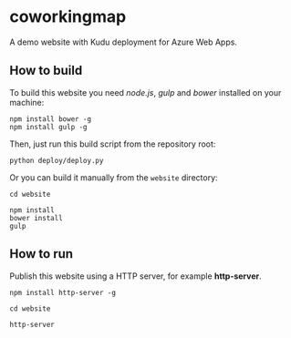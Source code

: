 # coworkingmap
A demo website with Kudu deployment for Azure Web Apps.

## How to build

To build this website you need *node.js*, *gulp* and *bower* installed on your machine:

```
npm install bower -g
npm install gulp -g
```

Then, just run this build script from the repository root:

```
python deploy/deploy.py
```

Or you can build it manually from the `website` directory:

```
cd website

npm install
bower install
gulp
```

## How to run

Publish this website using a HTTP server, for example **http-server**.

```
npm install http-server -g

cd website

http-server
```
